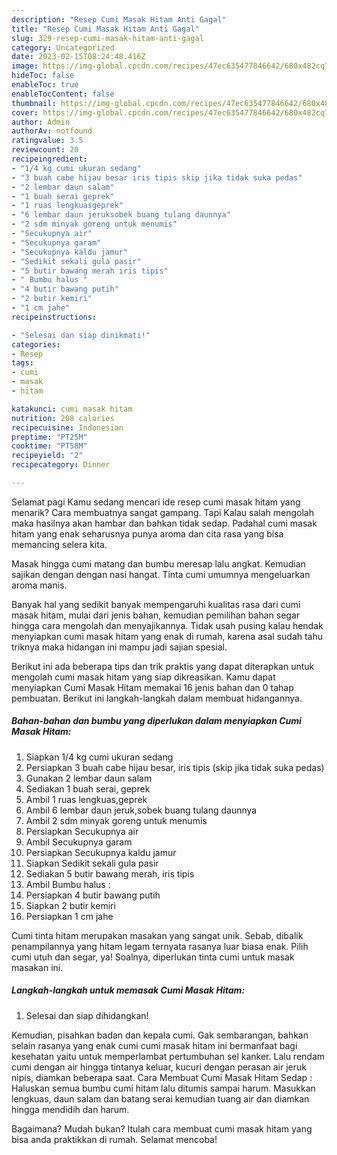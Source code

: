 ```yaml
---
description: "Resep Cumi Masak Hitam Anti Gagal"
title: "Resep Cumi Masak Hitam Anti Gagal"
slug: 329-resep-cumi-masak-hitam-anti-gagal
category: Uncategorized
date: 2023-02-15T08:24:48.416Z
image: https://img-global.cpcdn.com/recipes/47ec635477846642/680x482cq70/cumi-masak-hitam-foto-resep-utama.jpg
hideToc: false
enableToc: true
enableTocContent: false
thumbnail: https://img-global.cpcdn.com/recipes/47ec635477846642/680x482cq70/cumi-masak-hitam-foto-resep-utama.jpg
cover: https://img-global.cpcdn.com/recipes/47ec635477846642/680x482cq70/cumi-masak-hitam-foto-resep-utama.jpg
author: Admin
authorAv: notfound
ratingvalue: 3.5
reviewcount: 20
recipeingredient:
- "1/4 kg cumi ukuran sedang"
- "3 buah cabe hijau besar iris tipis skip jika tidak suka pedas"
- "2 lembar daun salam"
- "1 buah serai geprek"
- "1 ruas lengkuasgeprek"
- "6 lembar daun jeruksobek buang tulang daunnya"
- "2 sdm minyak goreng untuk menumis"
- "Secukupnya air"
- "Secukupnya garam"
- "Secukupnya kaldu jamur"
- "Sedikit sekali gula pasir"
- "5 butir bawang merah iris tipis"
- " Bumbu halus "
- "4 butir bawang putih"
- "2 butir kemiri"
- "1 cm jahe"
recipeinstructions:

- "Selesai dan siap dinikmati!"
categories:
- Resep
tags:
- cumi
- masak
- hitam

katakunci: cumi masak hitam 
nutrition: 208 calories
recipecuisine: Indonesian
preptime: "PT25M"
cooktime: "PT58M"
recipeyield: "2"
recipecategory: Dinner

---
```



Selamat pagi Kamu sedang mencari ide resep cumi masak hitam yang menarik? Cara membuatnya sangat gampang. Tapi Kalau salah mengolah maka hasilnya akan hambar dan bahkan tidak sedap. Padahal cumi masak hitam yang enak seharusnya punya aroma dan cita rasa yang bisa memancing selera kita.


Masak hingga cumi matang dan bumbu meresap lalu angkat. Kemudian sajikan dengan dengan nasi hangat. Tinta cumi umumnya mengeluarkan aroma manis.

Banyak hal yang sedikit banyak mempengaruhi kualitas rasa dari cumi masak hitam, mulai dari jenis bahan, kemudian pemilihan bahan segar hingga cara mengolah dan menyajikannya. Tidak usah pusing kalau hendak menyiapkan cumi masak hitam yang enak di rumah, karena asal sudah tahu triknya maka hidangan ini mampu jadi sajian spesial.


Berikut ini ada beberapa tips dan trik praktis yang dapat diterapkan untuk mengolah cumi masak hitam yang siap dikreasikan. Kamu dapat menyiapkan Cumi Masak Hitam memakai 16 jenis bahan dan 0 tahap pembuatan. Berikut ini langkah-langkah dalam membuat hidangannya.

<!--inarticleads1-->

##### Bahan-bahan dan bumbu yang diperlukan dalam menyiapkan Cumi Masak Hitam:

1. Siapkan 1/4 kg cumi ukuran sedang
1. Persiapkan 3 buah cabe hijau besar, iris tipis (skip jika tidak suka pedas)
1. Gunakan 2 lembar daun salam
1. Sediakan 1 buah serai, geprek
1. Ambil 1 ruas lengkuas,geprek
1. Ambil 6 lembar daun jeruk,sobek buang tulang daunnya
1. Ambil 2 sdm minyak goreng untuk menumis
1. Persiapkan Secukupnya air
1. Ambil Secukupnya garam
1. Persiapkan Secukupnya kaldu jamur
1. Siapkan Sedikit sekali gula pasir
1. Sediakan 5 butir bawang merah, iris tipis
1. Ambil  Bumbu halus :
1. Persiapkan 4 butir bawang putih
1. Siapkan 2 butir kemiri
1. Persiapkan 1 cm jahe


Cumi tinta hitam merupakan masakan yang sangat unik. Sebab, dibalik penampilannya yang hitam legam ternyata rasanya luar biasa enak. Pilih cumi utuh dan segar, ya! Soalnya, diperlukan tinta cumi untuk masak masakan ini. 

<!--inarticleads2-->

##### Langkah-langkah untuk memasak Cumi Masak Hitam:


1. Selesai dan siap dihidangkan!

Kemudian, pisahkan badan dan kepala cumi. Gak sembarangan, bahkan selain rasanya yang enak cumi cumi masak hitam ini bermanfaat bagi kesehatan yaitu untuk memperlambat pertumbuhan sel kanker. Lalu rendam cumi dengan air hingga tintanya keluar, kucuri dengan perasan air jeruk nipis, diamkan beberapa saat. Cara Membuat Cumi Masak Hitam Sedap : Haluskan semua bumbu cumi hitam lalu ditumis sampai harum. Masukkan lengkuas, daun salam dan batang serai kemudian tuang air dan diamkan hingga mendidih dan harum. 

Bagaimana? Mudah bukan? Itulah cara membuat cumi masak hitam yang bisa anda praktikkan di rumah. Selamat mencoba!
